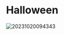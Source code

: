 # Halloween
![20231020094343](https://github.com/GuillaumeSere/Halloween/assets/75996200/59df8c71-36cd-46b2-9d17-9548c7687fa9)
